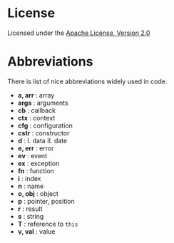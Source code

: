License
=======

Licensed under the [Apache License, Version 2.0](http://www.apache.org/licenses/LICENSE-2.0)
                       
Abbreviations
=============

There is list of nice abbreviations widely used in code.

+ **a, arr** : array
+ **args** : arguments
+ **cb** : callback
+ **ctx** : context
+ **cfg** : configuration
+ **cstr** : constructor
+ **d** : I. data II. date
+ **e, err** : error
+ **ev** : event
+ **ex** : exception
+ **fn** : function
+ **i** : index
+ **n** : name
+ **o, obj** : object
+ **p** : pointer, position
+ **r** : result
+ **s** : string
+ **T** : reference to `this`
+ **v, val** : value